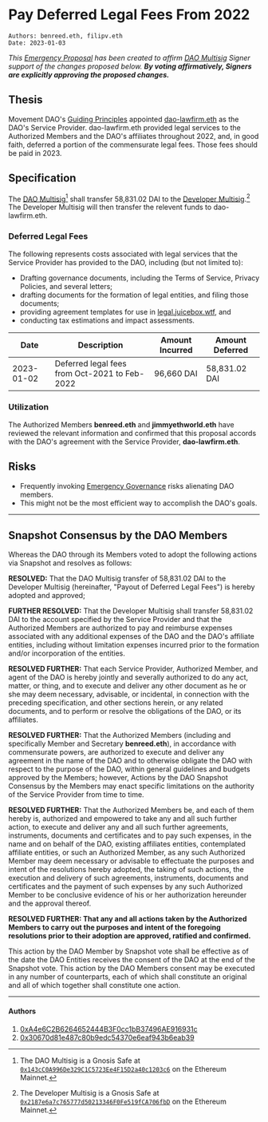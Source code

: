 # Pay Deferred Legal Fees From 2022

```
Authors: benreed.eth, filipv.eth
Date: 2023-01-03
```

*This [Emergency Proposal](https://gov.move.xyz/dao/governance/process/#emergency-governance) has been created to affirm [DAO Multisig](https://gnosis-safe.io/app/eth:0x143cC0A996De329C1C5723Ee4F15D2a40c1203c6/) Signer support of the changes proposed below. **By voting affirmatively, Signers are explicitly approving the proposed changes.***

## Thesis

Movement DAO's [Guiding Principles](https://gov.move.xyz/dao/legal/guiding-principles/) appointed [dao-lawfirm.eth](https://dao-lawfirm.xyz/) as the DAO's Service Provider. dao-lawfirm.eth provided legal services to the Authorized Members and the DAO's affiliates throughout 2022, and, in good faith, deferred a portion of the commensurate legal fees. Those fees should be paid in 2023.

## Specification

The [DAO Multisig](https://gov.move.xyz/dao/governance/multisig)[^1] shall transfer 58,831.02 DAI to the [Developer Multisig](https://etherscan.io/address/0x2187e6a7c765777d50213346F0Fe519fCA706fbD).[^2] The Developer Multisig will then transfer the relevent funds to dao-lawfirm.eth.

### Deferred Legal Fees

The following represents costs associated with legal services that the Service Provider has provided to the DAO, including (but not limited to):

- Drafting governance documents, including the Terms of Service, Privacy Policies, and several letters;
- drafting documents for the formation of legal entities, and filing those documents;
- providing agreement templates for use in [legal.juicebox.wtf](https://legal.juicebox.wtf/), and
- conducting tax estimations and impact assessments.

| Date       | Description                                   | Amount Incurred | Amount Deferred |
| ---------- | --------------------------------------------- | --------------- | --------------- |
| 2023-01-02 | Deferred legal fees from Oct-2021 to Feb-2022 | 96,660 DAI      | 58,831.02 DAI   |

### Utilization

The Authorized Members **benreed.eth** and **jimmyethworld.eth** have reviewed the relevant information and confirmed that this proposal accords with the DAO's agreement with the Service Provider, **dao-lawfirm.eth**.

## Risks

- Frequently invoking [Emergency Governance](https://gov.move.xyz/dao/governance/process/) risks alienating DAO members.
- This might not be the most efficient way to accomplish the DAO's goals.

---

## Snapshot Consensus by the DAO Members

Whereas the DAO through its Members voted to adopt the following actions via Snapshot and resolves as follows:

**RESOLVED:** That the DAO Multisig transfer of 58,831.02 DAI to the Developer Multisig (hereinafter, "Payout of Deferred Legal Fees") is hereby adopted and approved;

**FURTHER RESOLVED:** That the Developer Multisig shall transfer 58,831.02 DAI to the account specified by the Service Provider and that the Authorized Members are authorized to pay and reimburse expenses associated with any additional expenses of the DAO and the DAO's affiliate entities, including without limitation expenses incurred prior to the formation and/or incorporation of the entities.

**RESOLVED FURTHER:** That each Service Provider, Authorized Member, and agent of the DAO is hereby jointly and severally authorized to do any act, matter, or thing, and to execute and deliver any other document as he or she may deem necessary, advisable, or incidental, in connection with the preceding specification, and other sections herein, or any related documents, and to perform or resolve the obligations of the DAO, or its affiliates.

**RESOLVED FURTHER:** That the Authorized Members (including and specifically Member and Secretary **benreed.eth**), in accordance with commensurate powers, are authorized to execute and deliver any agreement in the name of the DAO and to otherwise obligate the DAO with respect to the purpose of the DAO, within general guidelines and budgets approved by the Members; however, Actions by the DAO Snapshot Consensus by the Members may enact specific limitations on the authority of the Service Provider from time to time.

**RESOLVED FURTHER:** That the Authorized Members be, and each of them hereby is, authorized and empowered to take any and all such further action, to execute and deliver any and all such further agreements, instruments, documents and certificates and to pay such expenses, in the name and on behalf of the DAO, existing affiliates entities, contemplated affiliate entities, or such an Authorized Member, as any such Authorized Member may deem necessary or advisable to effectuate the purposes and intent of the resolutions hereby adopted, the taking of such actions, the execution and delivery of such agreements, instruments, documents and certificates and the payment of such expenses by any such Authorized Member to be conclusive evidence of his or her authorization hereunder and the approval thereof.

**RESOLVED FURTHER: That any and all actions taken by the Authorized Members to carry out the purposes and intent of the foregoing resolutions prior to their adoption are approved, ratified and confirmed.**

This action by the DAO Member by Snapshot vote shall be effective as of the date the DAO Entities receives the consent of the DAO at the end of the Snapshot vote. This action by the DAO Members consent may be executed in any number of counterparts, each of which shall constitute an original and all of which together shall constitute one action.

---

#### Authors

1. [0xA4e6C2B6264652444B3F0cc1bB37496AE916931c](https://etherscan.io/address/0xA4e6C2B6264652444B3F0cc1bB37496AE916931c)
2. [0x30670d81e487c80b9edc54370e6eaf943b6eab39](https://etherscan.io/address/0x30670d81e487c80b9edc54370e6eaf943b6eab39)

[^1]: The DAO Multisig is a Gnosis Safe at [`0x143cC0A996De329C1C5723Ee4F15D2a40c1203c6`](https://etherscan.io/address/0x143cC0A996De329C1C5723Ee4F15D2a40c1203c6) on the Ethereum Mainnet.
[^2]: The Developer Multisig is a Gnosis Safe at [`0x2187e6a7c765777d50213346F0Fe519fCA706fbD`](https://etherscan.io/address/0x2187e6a7c765777d50213346F0Fe519fCA706fbD) on the Ethereum Mainnet.
